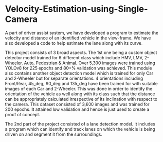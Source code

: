 # Velocity-Estimation-using-Single-Camera
A part of driver assist system, we have developed a program to estimate the velocity and distance of an identified vehicle in the view-frame. We have also developed a code to help estimate the lane along with its curve.

This project consists of 3 broad aspects. 
The 1st one being a custom object detector model trained for 6 different class which include HMV, LMV, 2-Wheeler, Auto, Pedestrian & Animal. Over 5,300 images were trained using YOLOv8 for 225 epochs and 80+% validation was achieved. This module also contains another object detection model which is trained for only Car and 2-Wheeler but for separate orientations. 4 orientations including Front/Rear, 45_deg, 90_deg and 135_deg have been trained for with suitable images of each Car and 2-Wheeler. This was done in order to identify the orientation of the vehicle as well along with its class such that the distance can be appropriately calculated irrespective of its inclination with respect to the camera. This dataset consisted of 3,600 images and was trained for 200 epochs. It attained low validation and hence is just used to create a proof of concept. 

The 2nd part of the project consisted of a lane detection model. It includes a program which can identify and track lanes on which the vehicle is being driven on and segment it from the surroundings. 
